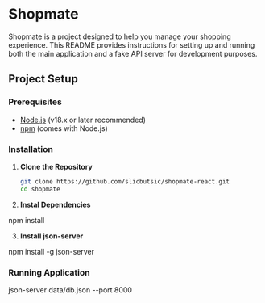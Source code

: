 # Shopmate

Shopmate is a project designed to help you manage your shopping experience. This README provides instructions for setting up and running both the main application and a fake API server for development purposes.

## Project Setup

### Prerequisites

- [Node.js](https://nodejs.org/) (v18.x or later recommended)
- [npm](https://www.npmjs.com/) (comes with Node.js)

### Installation

1. **Clone the Repository**

   ```bash
   git clone https://github.com/slicbutsic/shopmate-react.git
   cd shopmate

2. **Instal Dependencies**

  npm install

3. **Install json-server**

  npm install -g json-server

### Running Application

  json-server data/db.json --port 8000
